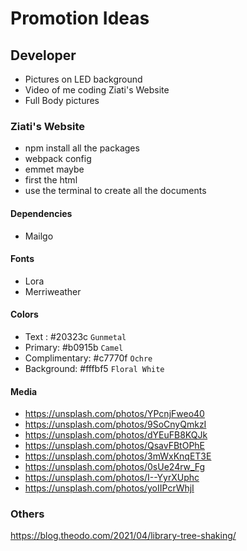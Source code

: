 # Promotion Ideas

## Developer

- Pictures on LED background
- Video of me coding Ziati's Website
- Full Body pictures

### Ziati's Website

- npm install all the packages
- webpack config
- emmet maybe
- first the html
- use the terminal to create all the documents

#### Dependencies

- Mailgo

#### Fonts

- Lora
- Merriweather

#### Colors

- Text : #20323c `Gunmetal`
- Primary: #b0915b `Camel`
- Complimentary: #c7770f `Ochre`
- Background: #fffbf5 `Floral White`

#### Media

- <https://unsplash.com/photos/YPcnjFweo40>
- <https://unsplash.com/photos/9SoCnyQmkzI>
- <https://unsplash.com/photos/dYEuFB8KQJk>
- <https://unsplash.com/photos/QsavFBtOPhE>
- <https://unsplash.com/photos/3mWxKnqET3E>
- <https://unsplash.com/photos/0sUe24rw_Fg>
- <https://unsplash.com/photos/I--YyrXUphc>
- <https://unsplash.com/photos/yoIIPcrWhjI>

### Others

https://blog.theodo.com/2021/04/library-tree-shaking/
